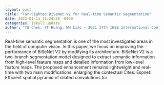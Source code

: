 ```yaml
--- 
layout: post 
title: "Far-Sighted BiSeNet V2 for Real-time Semantic Segmentation" 
date: 2022-01-11 11:24:28 -0400 
categories: jekyll update 
author: "TW Chen, YT Huang, WH Liao - 2021 17th IEEE International Conference on , 2021" 
--- 
```

Real-time semantic segmentation is one of the most investigated areas in the field of computer vision. In this paper, we focus on improving the performance of BiSeNet V2 by modifying its architecture. BiSeNet V2 is a two-branch segmentation model designed to extract semantic information from high-level feature maps and detailed information from low-level feature maps. The proposed enhancement remains lightweight and real-time with two main modifications: enlarging the contextual Cites: Espnet: Efficient spatial pyramid of dilated convolutions for